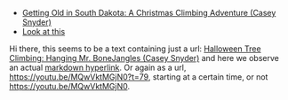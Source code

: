 - [Getting Old in South Dakota: A Christmas Climbing Adventure (Casey Snyder)](https://www.youtube.com/watch?v=lY6KJVqDGyg)
- [Look at this](https://www.youtube.com/watch?v=EuEbQP2-sZ0)

Hi there, this seems to be a text containing just a url: [Halloween Tree Climbing: Hanging Mr. BoneJangles (Casey Snyder)](https://www.youtube.com/watch?v=RwwM443zMAk&t=299s,)
and here we observe an actual [markdown hyperlink](https://youtu.be/MQwVktMGjN0?t=79 ). Or again as a url,
https://youtu.be/MQwVktMGjN0?t=79, starting at a certain time, or not https://youtu.be/MQwVktMGjN0.